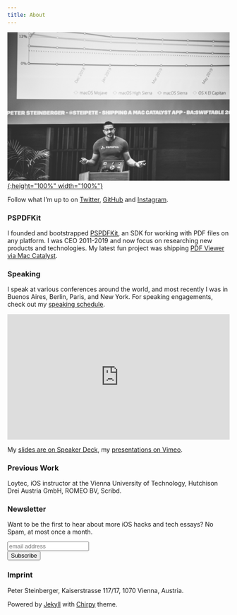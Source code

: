 ```yaml
---
title: About
---
```


[![Image of Peter Steinberger speaking at a conference](/assets/img/steipete-about.jpg){:height="100%" width="100%"}](https://github.com/steipete/speaking/blob/master/README.md)

Follow what I’m up to on [Twitter](https://twitter.com/steipete), [GitHub](https://github.com/steipete) and [Instagram](https://www.instagram.com/sportg33k).

### PSPDFKit

I founded and bootstrapped [PSPDFKit](http://pspdfkit.com), an SDK for working with PDF files on any platform. I was CEO 2011-2019 and now focus on researching new products and technologies. My latest fun project was shipping [PDF Viewer via Mac Catalyst](https://pdfviewer.io/).

### Speaking

I speak at various conferences around the world, and most recently I was in Buenos Aires, Berlin, Paris, and New York. For speaking engagements, check out my [speaking schedule](https://github.com/steipete/speaking/blob/master/README.md).

<div style='padding:56.25% 0 0 0;position:relative;'><iframe src='https://vimeo.com/showcase/5200619/embed' allowfullscreen frameborder='0' style='position:absolute;top:0;left:0;width:100%;height:100%;'></iframe></div>

My [slides are on Speaker Deck](https://speakerdeck.com/steipete/), my [presentations on Vimeo](http://steipete.tv/).

### Previous Work

Loytec, iOS instructor at the Vienna University of Technology, Hutchison Drei Austria GmbH, ROMEO BV, Scribd. 

### Newsletter

Want to be the first to hear about more iOS hacks and tech essays? No Spam, at most once a month.

<!-- Begin Mailchimp Signup Form -->
<style type="text/css">
  #mc_embed_signup form { text-align: left !important; }
</style>
<div id="mc_embed_signup">
<form action="https://steipete.us18.list-manage.com/subscribe/post?u=1b30fcd0931c48f4c6b2e30bd&amp;id=0877936fb2" method="post" id="mc-embedded-subscribe-form" name="mc-embedded-subscribe-form" class="validate" target="_blank" novalidate>
    <div id="mc_embed_signup_scroll">
<input type="email" value="" name="EMAIL" class="email" id="mce-EMAIL" placeholder="email address" required>
<div class="clear"><input type="submit" value="Subscribe" name="subscribe" id="mc-embedded-subscribe" class="button"></div>
</div>
</form>
</div>
<!--End mc_embed_signup-->

### Imprint

Peter Steinberger, Kaiserstrasse 117/17, 1070 Vienna, Austria.

<p class="mb-0">
Powered by
<a href="https://jekyllrb.com" target="_blank">Jekyll</a>
with
<a href="https://github.com/cotes2020/jekyll-theme-chirpy/">Chirpy</a>
theme.
</p>